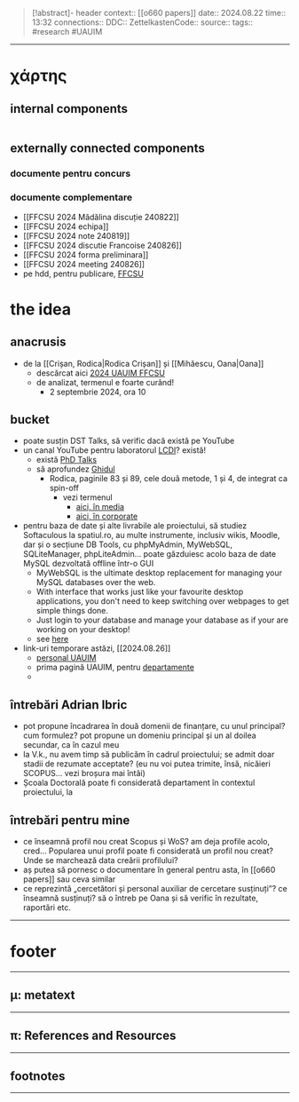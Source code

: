 > [!abstract]- header
> context:: [[o660 papers]]
> date:: 2024.08.22
> time:: 13:32
> connections:: 
> DDC:: 
> ZettelkastenCode:: 
> source:: 
> tags:: #research #UAUIM 

---
# χάρτης
## internal components
```table-of-contents
```

## externally connected components
### documente pentru concurs

### documente complementare
- [[FFCSU 2024 Mădălina discuție 240822]]
- [[FFCSU 2024 echipa]]
- [[FFCSU 2024 note 240819]]
- [[FFCSU 2024 discutie Francoise 240826]]
- [[FFCSU 2024 forma preliminara]]
- [[FFCSU 2024 meeting 240826]]
- pe hdd, pentru publicare, [FFCSU](file:///D:%5C_PKM-Obsidian_%5CObsidian-Adrian-GitHub%5CObsidian-Quartz-test-1%5CAdrian%5CFFCSU)

# the idea
## anacrusis
- de la [[Crișan, Rodica|Rodica Crișan]] și [[Mihăescu, Oana|Oana]]
	- descărcat aici [2024 UAUIM FFCSU](file:///D:%5CMyCloud%5C_doctorat_%5C01%20lucru%5C06%20articole%20in%20lucru%5C2024%20UAUIM%20FFCSU)
	- de analizat, termenul e foarte curând!
		- 2 septembrie 2024, ora 10
## bucket
- poate susțin DST Talks, să verific dacă există pe YouTube
- un canal YouTube pentru laboratorul [LCDI](https://lcdi.uauim.ro/)? există!
	- există [PhD Talks](https://www.uauim.ro/evenimente/phd-talks/)
	- să aprofundez [Ghidul](https://lcdi.uauim.ro/f/2/Ghid_LCDI.pdf)
		- Rodica, paginile 83 și 89, cele două metode, 1 și 4, de integrat ca spin-off
			- vezi termenul
				- [aici, în media](https://en.wikipedia.org/wiki/Spin%E2%80%93off_(media))
				- [aici, în corporate](https://en.wikipedia.org/wiki/Corporate_spin-off)
- pentru baza de date și alte livrabile ale proiectului, să studiez Softaculous la spatiul.ro, au multe instrumente, inclusiv wikis, Moodle, dar și o secțiune DB Tools, cu phpMyAdmin, MyWebSQL, SQLiteManager, phpLiteAdmin... poate găzduiesc acolo baza de date MySQL dezvoltată offline într-o GUI
	- MyWebSQL is the ultimate desktop replacement for managing your MySQL databases over the web.
	- With interface that works just like your favourite desktop applications, you don't need to keep switching over webpages to get simple things done.
	- Just login to your database and manage your database as if your are working on your desktop!
	- see [here](https://core7.spatiul.ro:2083/cpsess9173018994/frontend/jupiter/softaculous/index.live.php?act=software&soft=341)
- link-uri temporare astăzi, [[2024.08.26]]
	- [personal UAUIM](https://www.uauim.ro/bio/)
	- prima pagină UAUIM, pentru [departamente](https://www.uauim.ro/)
	- 
## întrebări Adrian Ibric
- pot propune încadrarea în două domenii de finanțare, cu unul principal? cum formulez? pot propune un domeniu principal și un al doilea secundar, ca în cazul meu
- la V.k., nu avem timp să publicăm în cadrul proiectului; se admit doar stadii de rezumate acceptate? (eu nu voi putea trimite, însă, nicăieri SCOPUS... vezi broșura mai întâi)
- Școala Doctorală poate fi considerată departament în contextul proiectului, la 
## întrebări pentru mine
- ce înseamnă profil nou creat Scopus și WoS? am deja profile acolo, cred... Popularea unui profil poate fi considerată un profil nou creat? Unde se marchează data creării profilului?
- aș putea să pornesc o documentare în general pentru asta, în [[o660 papers]] sau ceva similar
- ce reprezintă „cercetători și personal auxiliar de cercetare susținuți”? ce înseamnă susținuți? să o întreb pe Oana și să verific în rezultate, raportări etc.

---
# footer
---
## μ: metatext


---
## π: References and Resources

---

## footnotes
---

